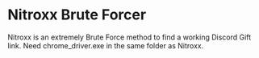 # Nitroxx Brute Forcer
Nitroxx is an extremely Brute Force method to find a working Discord Gift link.
Need chrome_driver.exe in the same folder as Nitroxx.
